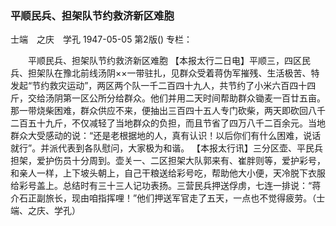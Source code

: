 ### 平顺民兵、担架队节约救济新区难胞
士端　之庆　学孔
1947-05-05
第2版()
专栏：

　　平顺民兵、担架队节约救济新区难胞
    【本报太行二日电】平顺三，四区民兵、担架队在豫北前线汤阴××一带驻扎，见群众受着蒋伪军摧残、生活极苦、特发起“节约救灾运动”，两区两个队一千二百四十九人，共节约了小米六百四十四斤，交给汤阴第一区公所分给群众。他们并用二天时间帮助群众锄麦一百廿五亩。那一带烧柴困难，群众供应不来，便抽出三百四十五人专门砍柴，两天即砍回八千二百五十九斤，不仅减轻了当地群众的负担，而且节省了四万八千二百余元。当地群众大受感动的说：“还是老根据地的人，真有认识！以后你们有什么困难，说话就行”。并派代表到各队慰问，大家极为和谐。
    【本报太行讯】三分区壶、平民兵担架，爱护伤员十分周到。壶关一、二区担架大队郭来有、崔胖则等，爱护彩号，和亲人一样，上下坡头朝上，自己干粮送给彩号吃，帮助他大小便，天冷脱下衣服给彩号盖上。总结时有三十三人记功表扬。三营民兵押送俘虏，七连一排说：“蒋介石正副旅长，现由咱指挥哩！”他们押送军官走了五天，一点也不觉得疲劳。（士端、之庆、学孔）
